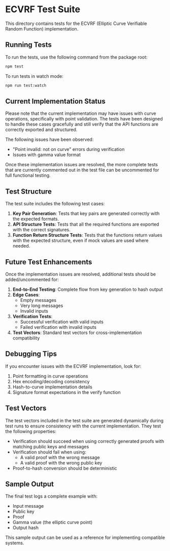 # ECVRF Test Suite

This directory contains tests for the ECVRF (Elliptic Curve Verifiable Random Function) implementation.

## Running Tests

To run the tests, use the following command from the package root:

```bash
npm test
```

To run tests in watch mode:

```bash
npm run test:watch
```

## Current Implementation Status

Please note that the current implementation may have issues with curve operations, specifically with point validation. The tests have been designed to handle these cases gracefully and still verify that the API functions are correctly exported and structured.

The following issues have been observed:
- "Point invalid: not on curve" errors during verification
- Issues with gamma value format

Once these implementation issues are resolved, the more complete tests that are currently commented out in the test file can be uncommented for full functional testing.

## Test Structure

The test suite includes the following test cases:

1. **Key Pair Generation**: Tests that key pairs are generated correctly with the expected formats.
2. **API Structure Tests**: Tests that all the required functions are exported with the correct signatures.
3. **Function Return Structure Tests**: Tests that the functions return values with the expected structure, even if mock values are used where needed.

## Future Test Enhancements

Once the implementation issues are resolved, additional tests should be added/uncommented for:

1. **End-to-End Testing**: Complete flow from key generation to hash output
2. **Edge Cases**: 
   - Empty messages
   - Very long messages
   - Invalid inputs
3. **Verification Tests**:
   - Successful verification with valid inputs
   - Failed verification with invalid inputs
4. **Test Vectors**: Standard test vectors for cross-implementation compatibility

## Debugging Tips

If you encounter issues with the ECVRF implementation, look for:

1. Point formatting in curve operations
2. Hex encoding/decoding consistency
3. Hash-to-curve implementation details
4. Signature format expectations in the verify function

## Test Vectors

The test vectors included in the test suite are generated dynamically during test runs to ensure consistency with the current implementation. They test the following properties:

- Verification should succeed when using correctly generated proofs with matching public keys and messages
- Verification should fail when using:
  - A valid proof with the wrong message
  - A valid proof with the wrong public key
- Proof-to-hash conversion should be deterministic

## Sample Output

The final test logs a complete example with:
- Input message
- Public key
- Proof
- Gamma value (the elliptic curve point)
- Output hash

This sample output can be used as a reference for implementing compatible systems. 
